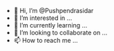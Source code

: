 - 👋 Hi, I’m @Pushpendrasidar
- 👀 I’m interested in ...
- 🌱 I’m currently learning ...
- 💞️ I’m looking to collaborate on ...
- 📫 How to reach me ...

<!---
Pushpendrasidar/Pushpendrasidar is a ✨ special ✨ repository because its `README.md` (this file) appears on your GitHub profile.
You can click the Preview link to take a look at your changes.
--->
